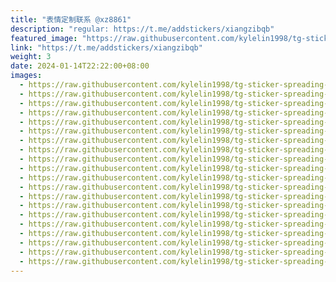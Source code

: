 ```yaml
---
title: "表情定制联系 @xz8861"
description: "regular: https://t.me/addstickers/xiangzibqb"
featured_image: "https://raw.githubusercontent.com/kylelin1998/tg-sticker-spreading-worldwide-images/main/img/57cc6439-d4af-4b95-824c-5274b548037c.jpg"
link: "https://t.me/addstickers/xiangzibqb"
weight: 3
date: 2024-01-14T22:22:00+08:00
images:
  - https://raw.githubusercontent.com/kylelin1998/tg-sticker-spreading-worldwide-images/main/img/57cc6439-d4af-4b95-824c-5274b548037c.jpg
  - https://raw.githubusercontent.com/kylelin1998/tg-sticker-spreading-worldwide-images/main/img/b64338f8-a855-4911-8192-578d20824ed0.jpg
  - https://raw.githubusercontent.com/kylelin1998/tg-sticker-spreading-worldwide-images/main/img/daa9f5d0-f23c-4083-a84f-68ceeb773b00.jpg
  - https://raw.githubusercontent.com/kylelin1998/tg-sticker-spreading-worldwide-images/main/img/c5366cdf-5cb4-4c46-9c5f-8e80f8007cce.jpg
  - https://raw.githubusercontent.com/kylelin1998/tg-sticker-spreading-worldwide-images/main/img/cd5f33df-6ec8-419f-bd9d-caf030928d12.jpg
  - https://raw.githubusercontent.com/kylelin1998/tg-sticker-spreading-worldwide-images/main/img/8b23bde5-3765-4f18-b668-7e94a564b81d.jpg
  - https://raw.githubusercontent.com/kylelin1998/tg-sticker-spreading-worldwide-images/main/img/bf598a50-ed95-4dcb-8594-d728e8ddf425.jpg
  - https://raw.githubusercontent.com/kylelin1998/tg-sticker-spreading-worldwide-images/main/img/284a433e-1215-4dde-8451-4d91a0b10a9b.jpg
  - https://raw.githubusercontent.com/kylelin1998/tg-sticker-spreading-worldwide-images/main/img/601cb2d2-77d7-4c53-a918-13dc82d416dc.jpg
  - https://raw.githubusercontent.com/kylelin1998/tg-sticker-spreading-worldwide-images/main/img/71e12bf0-d762-459a-a7ed-e8c0387d340b.jpg
  - https://raw.githubusercontent.com/kylelin1998/tg-sticker-spreading-worldwide-images/main/img/16d57adf-0083-412b-af39-b769ea6c5c4a.jpg
  - https://raw.githubusercontent.com/kylelin1998/tg-sticker-spreading-worldwide-images/main/img/6a0bc6ab-4c87-4e11-ae9f-8a1a39c9b501.jpg
  - https://raw.githubusercontent.com/kylelin1998/tg-sticker-spreading-worldwide-images/main/img/8cc85c82-2257-41f1-a77d-6b0783c32417.jpg
  - https://raw.githubusercontent.com/kylelin1998/tg-sticker-spreading-worldwide-images/main/img/0209b9fa-488c-4d8c-aeee-b51e5915c26d.jpg
  - https://raw.githubusercontent.com/kylelin1998/tg-sticker-spreading-worldwide-images/main/img/221c8045-8aa0-4bfd-818d-a12b34a82629.jpg
  - https://raw.githubusercontent.com/kylelin1998/tg-sticker-spreading-worldwide-images/main/img/e1352ea8-c2d2-4a88-aaf1-15172009e3c5.jpg
  - https://raw.githubusercontent.com/kylelin1998/tg-sticker-spreading-worldwide-images/main/img/686a9879-c859-4872-9345-d761fa3f11ac.jpg
  - https://raw.githubusercontent.com/kylelin1998/tg-sticker-spreading-worldwide-images/main/img/1026a31a-53a3-4cc5-89b5-a54c9106d755.jpg
  - https://raw.githubusercontent.com/kylelin1998/tg-sticker-spreading-worldwide-images/main/img/5bec0f1e-fc4a-458a-a087-1a1476862558.jpg
  - https://raw.githubusercontent.com/kylelin1998/tg-sticker-spreading-worldwide-images/main/img/092d68a7-3207-42fb-b66d-66689654a9eb.jpg
---
```

